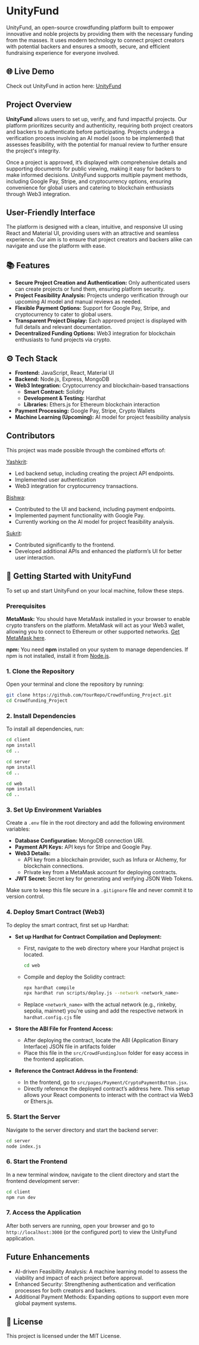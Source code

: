 # UnityFund

UnityFund, an open-source crowdfunding platform built to empower innovative and noble projects by providing them with the necessary funding from the masses. It uses modern technology to connect project creators with potential backers and ensures a smooth, secure, and efficient fundraising experience for everyone involved.

## 🌐 Live Demo
Check out UnityFund in action here: [UnityFund](link)


## Project Overview
<b>UnityFund</b> allows users to set up, verify, and fund impactful projects. Our platform prioritizes security and authenticity, requiring both project creators and backers to authenticate before participating. Projects undergo a verification process involving an AI model (soon to be implemented) that assesses feasibility, with the potential for manual review to further ensure the project's integrity.

Once a project is approved, it’s displayed with comprehensive details and supporting documents for public viewing, making it easy for backers to make informed decisions. UnityFund supports multiple payment methods, including Google Pay, Stripe, and cryptocurrency options, ensuring convenience for global users and catering to blockchain enthusiasts through Web3 integration.


## User-Friendly Interface
The platform is designed with a clean, intuitive, and responsive UI using React and Material UI, providing users with an attractive and seamless experience. Our aim is to ensure that project creators and backers alike can navigate and use the platform with ease.



## 📚 Features
- <b>Secure Project Creation and Authentication:</b>  Only authenticated users can create projects or fund them, ensuring platform security.
- <b>Project Feasibility Analysis:</b>  Projects undergo verification through our upcoming AI model and manual reviews as needed.
- <b>Flexible Payment Options:</b>  Support for Google Pay, Stripe, and cryptocurrency to cater to global users.
- <b>Transparent Project Display:</b>  Each approved project is displayed with full details and relevant documentation.
- <b>Decentralized Funding Options:</b>  Web3 integration for blockchain enthusiasts to fund projects via crypto.

## ⚙️ Tech Stack
- <b>Frontend:</b>  JavaScript, React, Material UI
- <b>Backend:</b>  Node.js, Express, MongoDB
- <b>Web3 Integration:</b>  Cryptocurrency and blockchain-based transactions
  - <b>Smart Contract:</b>  Solidity
  - <b>Development & Testing:</b>  Hardhat
  - <b>Libraries:</b>  Ethers.js for Ethereum blockchain interaction
- <b>Payment Processing:</b>  Google Pay, Stripe, Crypto Wallets
- <b>Machine Learning (Upcoming):</b>  AI model for project feasibility analysis
  
## Contributors
This project was made possible through the combined efforts of:

[Yashkrit](https://github.com/Yashkrit-Singh):

- Led backend setup, including creating the project API endpoints.
- Implemented user authentication
- Web3 integration for cryptocurrency transactions.

[Bishwa](https://github.com/codebybishwa):

- Contributed to the UI and backend, including payment endpoints.
- Implemented payment functionality with Google Pay.
- Currently working on the AI model for project feasibility analysis.

[Sukrit](https://github.com/Sukrit27):

- Contributed significantly to the frontend.
- Developed additional APIs and enhanced the platform’s UI for better user interaction.
  


## 🔧 Getting Started with UnityFund

To set up and start UnityFund on your local machine, follow these steps.

### Prerequisites
<b>MetaMask:</b>  You should have MetaMask installed in your browser to enable crypto transfers on the platform. MetaMask will act as your Web3 wallet, allowing you to connect to Ethereum or other supported networks. [Get MetaMask here](https://metamask.io/).

<b>npm:</b>  You need **npm** installed on your system to manage dependencies. If npm is not installed, install it from [Node.js](https://nodejs.org).

### 1. Clone the Repository
Open your terminal and clone the repository by running:
```bash
git clone https://github.com/YourRepo/Crowdfunding_Project.git
cd Crowdfunding_Project
```

### 2. Install Dependencies

To install all dependencies, run:
```bash
cd client
npm install
cd ..

cd server
npm install
cd ..

cd web
npm install
cd ..
```

### 3. Set Up Environment Variables
Create a ```.env``` file in the root directory and add the following environment variables:
  - <b>Database Configuration:</b>  MongoDB connection URI.
  - <b>Payment API Keys:</b>  API keys for Stripe and Google Pay.
  - <b>Web3 Details:</b>
      - API key from a blockchain provider, such as Infura or Alchemy, for blockchain connections.
      - Private key from a MetaMask account for deploying contracts.
  - <b>JWT Secret:</b>  Secret key for generating and verifying JSON Web Tokens.

Make sure to keep this file secure in a ```.gitignore``` file and never commit it to version control.

### 4. Deploy Smart Contract (Web3)
To deploy the smart contract, first set up Hardhat:

  - <b>Set up Hardhat for Contract Compilation and Deployment:</b>
    - First, navigate to the web directory where your Hardhat project is located.
      ```bash
      cd web
      ```
    - Compile and deploy the Solidity contract:
      ```bash
      npx hardhat compile
      npx hardhat run scripts/deploy.js --network <network_name>
      ```
    - Replace ```<network_name>``` with the actual network (e.g., rinkeby, sepolia, mainnet) you're using and add the respective network in ```hardhat.config.cjs``` file
    
  - <b>Store the ABI File for Frontend Access:</b>
    - After deploying the contract, locate the ABI (Application Binary Interface) JSON file in artifacts folder
    - Place this file in the ```src/CrowdFundingJson``` folder for easy access in the frontend application.
      
  - <b>Reference the Contract Address in the Frontend:</b>
    - In the frontend, go to ```src/pages/Payment/CryptoPaymentButton.jsx```.
    - Directly reference the deployed contract’s address here. This setup allows your React components to interact with the contract via Web3 or Ethers.js.
    
### 5. Start the Server
Navigate to the server directory and start the backend server:
```bash
cd server
node index.js
```

### 6. Start the Frontend
In a new terminal window, navigate to the client directory and start the frontend development server:
```bash
cd client
npm run dev
```

### 7. Access the Application
After both servers are running, open your browser and go to `http://localhost:3000` (or the configured port) to view the UnityFund application.


## Future Enhancements
- AI-driven Feasibility Analysis: A machine learning model to assess the viability and impact of each project before approval.
- Enhanced Security: Strengthening authentication and verification processes for both creators and backers.
- Additional Payment Methods: Expanding options to support even more global payment systems.


## 📜 License
This project is licensed under the MIT License.
